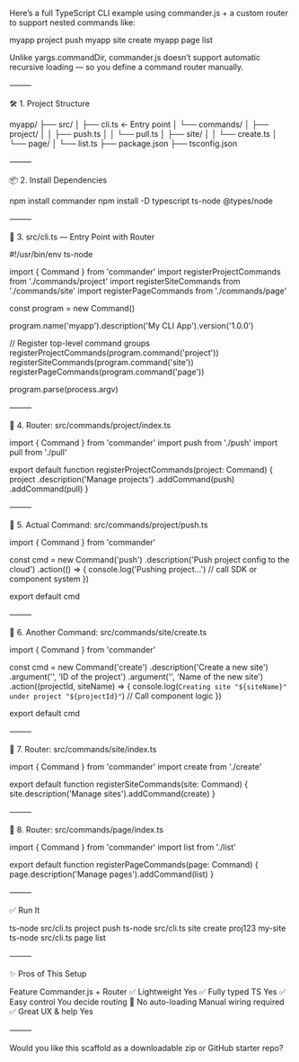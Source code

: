 Here’s a full TypeScript CLI example using commander.js + a custom router to support nested commands like:

myapp project push
myapp site create <project-id> <site-name>
myapp page list

Unlike yargs.commandDir, commander.js doesn’t support automatic recursive loading — so you define a command router manually.

⸻

🛠️ 1. Project Structure

myapp/
├── src/
│   ├── cli.ts              ← Entry point
│   └── commands/
│       ├── project/
│       │   ├── push.ts
│       │   └── pull.ts
│       ├── site/
│       │   └── create.ts
│       └── page/
│           └── list.ts
├── package.json
├── tsconfig.json


⸻

📦 2. Install Dependencies

npm install commander
npm install -D typescript ts-node @types/node


⸻

🧠 3. src/cli.ts — Entry Point with Router

#!/usr/bin/env ts-node

import { Command } from 'commander'
import registerProjectCommands from './commands/project'
import registerSiteCommands from './commands/site'
import registerPageCommands from './commands/page'

const program = new Command()

program.name('myapp').description('My CLI App').version('1.0.0')

// Register top-level command groups
registerProjectCommands(program.command('project'))
registerSiteCommands(program.command('site'))
registerPageCommands(program.command('page'))

program.parse(process.argv)


⸻

🧭 4. Router: src/commands/project/index.ts

import { Command } from 'commander'
import push from './push'
import pull from './pull'

export default function registerProjectCommands(project: Command) {
  project
    .description('Manage projects')
    .addCommand(push)
    .addCommand(pull)
}


⸻

🔧 5. Actual Command: src/commands/project/push.ts

import { Command } from 'commander'

const cmd = new Command('push')
  .description('Push project config to the cloud')
  .action(() => {
    console.log('Pushing project...')
    // call SDK or component system
  })

export default cmd


⸻

🔧 6. Another Command: src/commands/site/create.ts

import { Command } from 'commander'

const cmd = new Command('create')
  .description('Create a new site')
  .argument('<projectId>', 'ID of the project')
  .argument('<siteName>', 'Name of the new site')
  .action((projectId, siteName) => {
    console.log(`Creating site "${siteName}" under project "${projectId}"`)
    // Call component logic
  })

export default cmd


⸻

🧭 7. Router: src/commands/site/index.ts

import { Command } from 'commander'
import create from './create'

export default function registerSiteCommands(site: Command) {
  site.description('Manage sites').addCommand(create)
}


⸻

🧭 8. Router: src/commands/page/index.ts

import { Command } from 'commander'
import list from './list'

export default function registerPageCommands(page: Command) {
  page.description('Manage pages').addCommand(list)
}


⸻

✅ Run It

ts-node src/cli.ts project push
ts-node src/cli.ts site create proj123 my-site
ts-node src/cli.ts page list


⸻

✨ Pros of This Setup

Feature	Commander.js + Router
✅ Lightweight	Yes
✅ Fully typed TS	Yes
✅ Easy control	You decide routing
🚫 No auto-loading	Manual wiring required
✅ Great UX & help	Yes


⸻

Would you like this scaffold as a downloadable zip or GitHub starter repo?